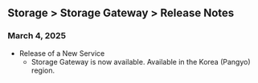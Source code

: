 ## Storage > Storage Gateway > Release Notes

### March 4, 2025
* Release of a New Service
    * Storage Gateway is now available. Available in the Korea (Pangyo) region.
